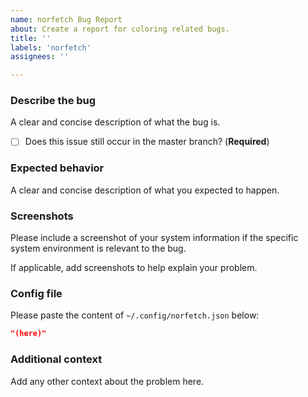 ```yaml
---
name: norfetch Bug Report
about: Create a report for coloring related bugs.
title: ''
labels: 'norfetch'
assignees: ''

---
```


### Describe the bug
A clear and concise description of what the bug is.

- [ ] Does this issue still occur in the master branch? (**Required**)

### Expected behavior
A clear and concise description of what you expected to happen.

### Screenshots
Please include a screenshot of your system information if the specific system environment is relevant to the bug.

If applicable, add screenshots to help explain your problem.

### Config file

Please paste the content of `~/.config/norfetch.json` below:

```json
"(here)"
```

### Additional context
Add any other context about the problem here.
